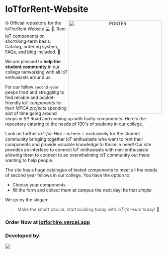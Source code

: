 # IoTforRent-Website

<a target="_blank" align="center">
  <img align="right" top="500" height="300" width="300" alt="POSTER" src="https://github.com/Sohoxic/IoTforHire-Website/blob/master/public/assets/img/poster.jpg">
</a>
🌐 Official repository for the IoTforRent Website 💻 📱. Rent IoT components on short/long-term basis. Catalog, ordering system, FAQs, and blog included. 🛒 
<br>

We are pleased to **help the student community** in our college networking with all IoT enthusiasts around us.

For our fellow `second-year` peeps tired and struggling to find reliable and pocket-friendly *IoT components* for their *MPCA projects* spending alot of time going around shops in SP Road and coming up with faulty components. Here's the repository catering to the needs of 100's of students in our college.

Look no further *IoT-for-Hire* – is here 💡 exclusively for the student community bringing together IoT enthusiasts who want to rent their components and provide valuable knowledge to those in need! Our site provides an interface to connect IoT enthusiasts with non-enthusiasts allowing them to connect to an overwhelming IoT community out there wanting to help people.

The site has a huge catalogue of tested components to meet all the needs of second year fellows in our college. 
You have the option to:
- Choose your components 
- fill the form and collect them at campus the next day! Its that *simple*

We go by the slogan: 
> Make the smart choice, start building today with *IoT-for-Hire* today! 💪

### Order Now at <a href="https://iotforhire.vercel.app">iotforhire.vercel.app</a>
### Developed by:
<a href="https://github.com/SarthakSKumar/IoTforHire-Website/graphs/contributors">
  <img src="https://contrib.rocks/image?repo=SarthakSKumar/IoTforHire-Website" />
</a>

